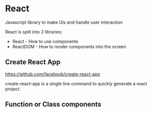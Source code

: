 # React

Javascript library to make UIs and handle user interaction

React is split into 2 libraries:
* React - How to use components
* ReactDOM - How to render components into the screen
## Create React App

https://github.com/facebook/create-react-app

create-react-app is a single line command to quickly generate a react project.

## Function or Class components

